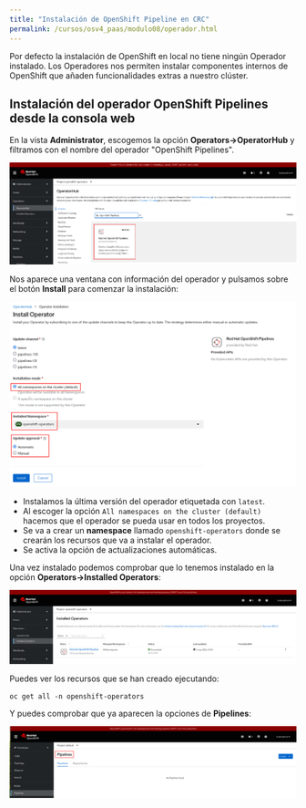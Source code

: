 ```yaml
---
title: "Instalación de OpenShift Pipeline en CRC"
permalink: /cursos/osv4_paas/modulo08/operador.html
---
```



Por defecto la instalación de OpenShift en local no tiene ningún Operador instalado. Los Operadores nos permiten instalar componentes internos de OpenShift que añaden funcionalidades extras a nuestro clúster.

## Instalación del operador OpenShift Pipelines desde la consola web

En la vista **Administrator**, escogemos la opción **Operators->OperatorHub** y filtramos con el nombre del operador "OpenShift Pipelines".

![operador](img/operador1.png)

Nos aparece una ventana con información del operador y pulsamos sobre el botón **Install** para comenzar la instalación:

![operador](img/operador2.png)

* Instalamos la última versión del operador etiquetada con `latest`.
* Al escoger la opción `All namespaces on the cluster (default)` hacemos que el operador se pueda usar en todos los proyectos.
* Se va a crear un **namespace** llamado `openshift-operators` donde se crearán los recursos que va a instalar el operador.
* Se activa la opción de actualizaciones automáticas.

Una vez instalado podemos comprobar que lo tenemos instalado en la opción **Operators->Installed Operators**:

![operador](img/operador3.png)

Puedes ver los recursos que se han creado ejecutando:

    oc get all -n openshift-operators

Y puedes comprobar que ya aparecen la opciones de **Pipelines**:

![operador](img/operador4.png)
